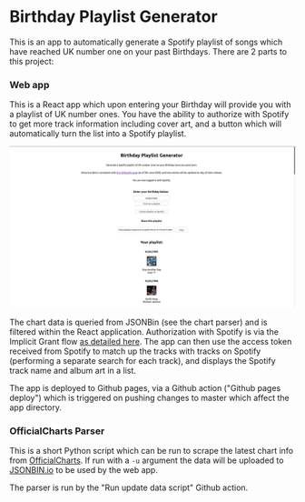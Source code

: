 # Birthday Playlist Generator

This is an app to automatically generate a Spotify playlist of songs which have reached UK number one on your past Birthdays. There are 2 parts to this project:

### Web app

This is a React app which upon entering your Birthday will provide you with a playlist of UK number ones. You have the ability to authorize with Spotify to get more track information including cover art, and a button which will automatically turn the list into a Spotify playlist.

![Screenshot of application](Screenshot.png)

The chart data is queried from JSONBin (see the chart parser) and is filtered within the React application. Authorization with Spotify is via the Implicit Grant flow [as detailed here](https://developer.spotify.com/documentation/general/guides/authorization-guide/#implicit-grant-flow). The app can then use the access token received from Spotify to match up the tracks with tracks on Spotify (performing a separate search for each track), and displays the Spotify track name and album art in a list.

The app is deployed to Github pages, via a Github action ("Github pages deploy") which is triggered on pushing changes to master which affect the app directory.

### OfficialCharts Parser
This is a short Python script which can be run to scrape the latest chart info from [OfficialCharts](https://www.officialcharts.com/chart-news/all-the-number-1-singles__7931/). If run with a `-u` argument the data will be uploaded to [JSONBIN.io](https://jsonbin.io) to be used by the web app.

The parser is run by the "Run update data script" Github action.